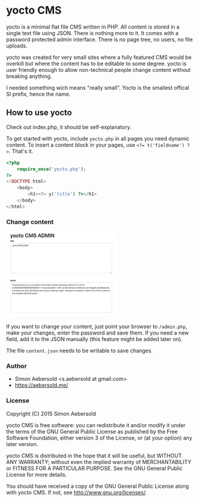 # yocto CMS

yocto is a minimal flat file CMS written in PHP. All content is stored in a single text file using JSON. There is nothing more to it. It comes with a password protected admin interface. There is no page tree, no users, no file uploads.

yocto was created for very small sites where a fully featured CMS would be overkill but where the content has to be editable to some degree. yocto is user friendly enough to allow non-technical people change content without breaking anything.

I needed something wich means "really small". Yocto is the smallest offical SI prefix, hence the name.

## How to use yocto

Check out index.php, it should be self-explanatory.

To get started with yocto, include `yocto.php` in all pages you need dynamic content. To insert a content block in your pages, use `<?= t('fieldname') ?>`. That's it.

```php
<?php
    require_once('yocto.php');
?>
<!DOCTYPE html>
    <body>
        <h1><?= y('title') ?></h1>
    </body>
</html>
```

### Change content

![yocto Admin](/admin.jpg)

If you want to change your content, just point your browser to `/admin.php`, make your changes, enter the password and save them. If you need a new field, add it to the JSON manually (this feature might be added later on).

The file `content.json` needs to be writable to save changes.

### Author

* Simon Aebersold <s.aebersold at gmail.com>
* https://aebersold.me/

### License

Copyright (C) 2015 Simon Aebersold

yocto CMS is free software: you can redistribute it and/or modify it under the terms of the GNU General Public License as published by the Free Software Foundation, either version 3 of the License, or (at your option) any later version.

yocto CMS is distributed in the hope that it will be useful, but WITHOUT ANY WARRANTY; without even the implied warranty of MERCHANTABILITY or FITNESS FOR A PARTICULAR PURPOSE. See the GNU General Public License for more details.

You should have received a copy of the GNU General Public License along with yocto CMS. If not, see http://www.gnu.org/licenses/.
